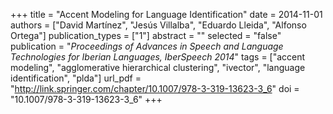 +++
title = "Accent Modeling for Language Identification"
date = 2014-11-01
authors = ["David Martínez", "Jesús Villalba", "Eduardo Lleida", "Alfonso Ortega"]
publication_types = ["1"]
abstract = ""
selected = "false"
publication = "*Proceedings of Advances in Speech and Language Technologies for Iberian Languages, IberSpeech 2014*"
tags = ["accent modeling", "agglomerative hierarchical clustering", "ivector", "language identification", "plda"]
url_pdf = "http://link.springer.com/chapter/10.1007/978-3-319-13623-3_6"
doi = "10.1007/978-3-319-13623-3_6"
+++

